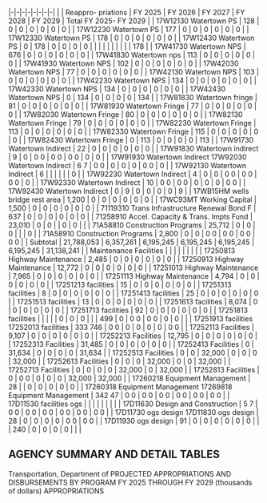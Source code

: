 |-|-|-|-|-|-|-|-|
| | Reappro-  priations | FY 2025 | FY 2026 | FY 2027 | FY 2028 | FY 2029 | Total FY 2025- FY 2029 |
| 17W12130 Watertown PS | 128 | 0 | 0 | 0 | 0 | 0 | 0 |
| 17W12230 Watertown PS | 177 | 0 | 0 | 0 | 0 | 0 | 0 |
| 17W12330 Watertown PS | 178 | 0 | 0 | 0 | 0 | 0 | 0 |
| 17W12430 Watertwon PS | 0 | 178 | 0 | 0 | 0 | 0 | |
| | | | | | | | 178 |
| 17W41730 Watertown NPS | 676 | 0 | 0 | 0 | 0 | 0 | 0 |
| 17W41830 Watertown nps | 113 | 0 | 0 | 0 | 0 | 0 | 0 |
| 17W41930 Watertown NPS | 102 | 0 | 0 | 0 | 0 | 0 | 0 |
| 17W42030 Watertown NPS | 77 | 0 | 0 | 0 | 0 | 0 | 0 |
| 17W42130 Watertown NPS | 103 | 0 | 0 | 0 | 0 | 0 | 0 |
| 17W42230 Watertown NPS | 134 | 0 | 0 | 0 | 0 | 0 | 0 |
| 17W42330 Watertown NPS | 134 | 0 | 0 | 0 | 0 | 0 | 0 |
| 17W42430 Watertown NPS | 0 | 134 | 0 | 0 | 0 | 0 | 134 |
| 17W81830 Watertown fringe | 81 | 0 | 0 | 0 | 0 | 0 | 0 |
| 17W81930 Watertown Fringe | 77 | 0 | 0 | 0 | 0 | 0 | 0 |
| 17W82030 Watertown Fringe | 80 | 0 | 0 | 0 | 0 | 0 | 0 |
| 17W82130 Watertown Fringe | 79 | 0 | 0 | 0 | 0 | 0 | 0 |
| 17W82230 Watertown Fringe | 113 | 0 | 0 | 0 | 0 | 0 | 0 |
| 17W82330 Watertown Fringe | 115 | 0 | 0 | 0 | 0 | 0 | 0 |
| 17W82430 Watertown Fringe | 0 | 113 | 0 | 0 | 0 | 0 | 113 |
| 17W91730 Watertown Indirect | 22 | 0 | 0 | 0 | 0 | 0 | 0 |
| 17W91830 Watertown indirect | 9 | 0 | 0  0 | 0  0 | 0  0 | 0 | 0 |
| 17W91930 Watertown Indirect 17W92030 Watertown Indirect | 6  7 | 0  0 | 0 | 0 | 0 | 0  0 | 0 |
| 17W92130 Watertown Indirect | 6 | | | | | | 0 |
| 17W92230 Watertown Indirect | 4 | 0 | 0 | 0  0 | 0  0 | 0  0 | 0 |
| 17W92330 Watertown Indirect | 10 | 0  0 | 0  0 | 0 | 0 | 0 | 0  0 |
| 17W92430 Watertown Indirect | 0 | 9 | 0 | 0 | 0 | 0 | 9 |
| 17WB15HM wells bridge rest area | 1,200 | 0 | 0 | 0 | 0 | 0 | 0 |
| 17WC93MT Working Capital | 1,500 | 0 | 0 | 0 | 0 | 0 | 0 |
| 71119310 Trans Infrastructure Renewal Bond F | 637 | 0 | 0 | 0 | 0 | 0 | 0 |
| 71258910 Accel. Capacity & Trans. Impts Fund | 23,010 | 0 | 0 | | 0 | 0 | |
| 71A58810 Construction Programs | 25,712 | 0 | 0 | 0 | | | 0 |
| 71A58910 Construction Programs | 2,800 | 0 | 0 | 0  0 | 0  0 | 0  0 | 0  0 |
| Subtotal | 21,788,053 | 6,357,261 | 6,195,245 | 6,195,245 | 6,195,245 | 6,195,245 | 31,138,241 |
| Maintenance Facilities | | | | | | | |
| 17250813 Highway Maintenance | 2,485 | 0 | 0 | 0 | 0 | 0 | 0 |
| 17250913 Highway Maintenance | 12,772 | 0 | 0 | 0 | 0 | 0 | 0 |
| 17251013 Highway Maintenance | 7,965 | 0 | 0 | 0 | 0 | 0 | 0 |
| 17251113 Highway Maintenance | 4,794 | 0 | 0 | 0 | 0 | 0 | 0 |
| 17251213 facilities | 15 | 0 | 0 | 0 | 0 | 0 | 0 |
| 17251313 facilities | 8 | 0 | 0 | 0 | 0 | 0 | 0 |
| 17251413 facilities | 25 | 0 | 0 | 0 | 0 | 0 | 0 |
| 17251513 facilities | 13 | 0 | 0 | 0 | 0 | 0 | 0 |
| 17251613 facilities | 8,074 | 0 | 0 | 0 | 0 | 0 | 0 |
| 17251713 facilities | 92 | 0 | 0 | 0 | 0 | 0 | 0 |
| 17251813 facilities | | | | | 0 | 0 | 0 |
| | 499 | 0 | 0  0 | 0  0 | 0 | 0 | |
| 17251913 facilities 17252013 facilities | 333  746 | 0  0 | 0 | 0 | 0 | 0 | 0  0 |
| 17252113 Facilities | 9,107 | 0 | 0 | 0 | 0 | 0 | 0 |
| 17252213 Facilities | 12,795 | 0 | 0 | 0 | 0 | 0 | 0 |
| 17252313 Facilities | 31,485 | 0 | 0 | 0 | 0 | 0 | 0 |
| 17252413 Facilities | 0 | 31,634 | 0 | 0 | 0 | 0 | 31,634 |
| 17252513 Facilities | 0 | 0 | 32,000 | 0 | 0 | 0 | 32,000 |
| 17252613 Facilities | 0 | 0 | 0 | 32,000 | 0 | 0 | 32,000 |
| 17252713 Facilities | 0 | 0 | 0 | 0 | 32,000 | 0 | 32,000 |
| 17252813 Facilities | 0 | 0  0 | 0 | 0 | 0 | 32,000 | 32,000 |
| 17260218 Equipment Management | 28 | | 0 | 0 | 0 | 0 | 0 |
| 17260318 Equipment Management 17269818 Equipment Management | 342  47 | 0  0 | 0  0 | 0  0 | 0  0 | 0  0 | 0  0 |
| 17D11530 facilities ogs | | | | | | | |
| 17D11630 Design and Construction | 5  7 | 0  0 | 0  0 | 0  0 | 0  0 | 0  0 | 0  0 |
| 17D11730 ogs design 17D11830 ogs design | 28 | 0 | 0 | 0 | 0 | 0  0 | 0  0 |
| 17D11930 ogs design | 91 | 0 | 0 | 0 | 0 | 0 | 0 |
| | 240 | 0 | 0 | 0 | 0 | | |

## **AGENCY SUMMARY AND DETAIL TABLES**

Transportation, Department of PROJECTED APPROPRIATIONS AND DISBURSEMENTS BY PROGRAM FY 2025 THROUGH FY 2029 (thousands of dollars) APPROPRIATIONS